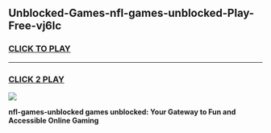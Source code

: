 
## Unblocked-Games-nfl-games-unblocked-Play-Free-vj6lc
<h3>
<a href="https://premium76.site?title=nfl-games-unblocked&ref=21A">CLICK TO PLAY</a></h3>
<hr>

<h3>
<a href="https://premium76.site?title=nfl-games-unblocked&ref=21A">CLICK 2 PLAY</a>
  
</h3>

<a href="https://premium76.site?title=nfl-games-unblocked&ref=21A"><img src="https://clearcache.store/games.png"></a>


**nfl-games-unblocked games unblocked: Your Gateway to Fun and Accessible Online Gaming**
